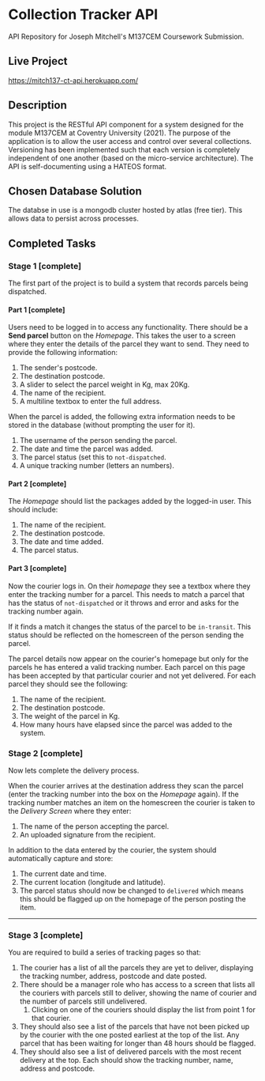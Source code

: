 # Collection Tracker API

API Repository for Joseph Mitchell's M137CEM Coursework Submission.

## Live Project

https://mitch137-ct-api.herokuapp.com/

## Description

This project is the RESTful API component for a system designed for the module
M137CEM at Coventry University (2021). The purpose of the application is to
allow the user access and control over several collections. Versioning has been
implemented such that each version is completely independent of one another
(based on the micro-service architecture). The API is self-documenting using a
HATEOS format.

## Chosen Database Solution

The databse in use is a mongodb cluster hosted by atlas (free tier). This allows
data to persist across processes.

## Completed Tasks

### Stage 1 [complete]

The first part of the project is to build a system that records parcels being
dispatched.

#### Part 1 [complete]

Users need to be logged in to access any functionality. There should be a **Send
parcel** button on the _Homepage_. This takes the user to a screen where they
enter the details of the parcel they want to send. They need to provide the
following information:

1. The sender's postcode.
2. The destination postcode.
3. A slider to select the parcel weight in Kg, max 20Kg.
4. The name of the recipient.
5. A multiline textbox to enter the full address.

When the parcel is added, the following extra information needs to be stored in
the database (without prompting the user for it).

1. The username of the person sending the parcel.
2. The date and time the parcel was added.
3. The parcel status (set this to `not-dispatched`.
4. A unique tracking number (letters an numbers).

#### Part 2 [complete]

The _Homepage_ should list the packages added by the logged-in user. This should
include:

1. The name of the recipient.
2. The destination postcode.
3. The date and time added.
4. The parcel status.

#### Part 3 [complete]

Now the courier logs in. On their _homepage_ they see a textbox where they enter
the tracking number for a parcel. This needs to match a parcel that has the
status of `not-dispatched` or it throws and error and asks for the tracking
number again.

If it finds a match it changes the status of the parcel to be `in-transit`. This
status should be reflected on the homescreen of the person sending the parcel.

The parcel details now appear on the courier's homepage but only for the parcels
he has entered a valid tracking number. Each parcel on this page has been
accepted by that particular courier and not yet delivered. For each parcel they
should see the following:

1. The name of the recipient.
2. The destination postcode.
3. The weight of the parcel in Kg.
4. How many hours have elapsed since the parcel was added to the system.

### Stage 2 [complete]

Now lets complete the delivery process.

When the courier arrives at the destination address they scan the parcel (enter
the tracking number into the box on the _Homepage_ again). If the tracking
number matches an item on the homescreen the courier is taken to the _Delivery
Screen_ where they enter:

1. The name of the person accepting the parcel.
2. An uploaded signature from the recipient.

In addition to the data entered by the courier, the system should automatically
capture and store:

1. The current date and time.
2. The current location (longitude and latitude).
3. The parcel status should now be changed to `delivered` which means this
   should be flagged up on the homepage of the person posting the item.

---

### Stage 3 [complete]

You are required to build a series of tracking pages so that:

1. The courier has a list of all the parcels they are yet to deliver, displaying
   the tracking number, address, postcode and date posted.
2. There should be a manager role who has access to a screen that lists all the
   couriers with parcels still to deliver, showing the name of courier and the
   number of parcels still undelivered.
   1. Clicking on one of the couriers should display the list from point 1 for
      that courier.
3. They should also see a list of the parcels that have not been picked up by
   the courier with the one posted earliest at the top of the list. Any parcel
   that has been waiting for longer than 48 hours should be flagged.
4. They should also see a list of delivered parcels with the most recent
   delivery at the top. Each should show the tracking number, name, address and
   postcode.
